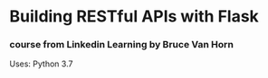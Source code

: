 # Building RESTful APIs with Flask 
### course from Linkedin Learning by Bruce Van Horn

Uses: Python 3.7